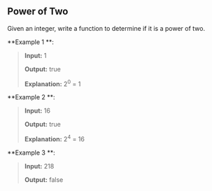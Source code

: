 ## Power of Two

Given an integer, write a function to determine if it is a power of two.
 
**Example 1	**:

 >  **Input:** 1
 >
 >  **Output:** true 
 >
 >  **Explanation:** 2<sup>0</sup> = 1

**Example 2	**:

 >  **Input:** 16
 >
 >  **Output:** true 
 >
 >  **Explanation:** 2<sup>4</sup> = 16

**Example 3	**:

 >  **Input:** 218
 >
 >  **Output:** false 
 
